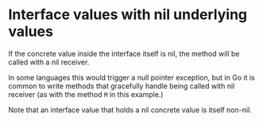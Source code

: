 # Interface values with nil underlying values

If the concrete value inside the interface itself is nil, the method will be called with a nil receiver.

In some languages this would trigger a null pointer exception, but in Go it is common to write methods that gracefully handle being called with nil receiver (as with the method `M` in this example.)

Note that an interface value that holds a nil concrete value is itself non-nil.
